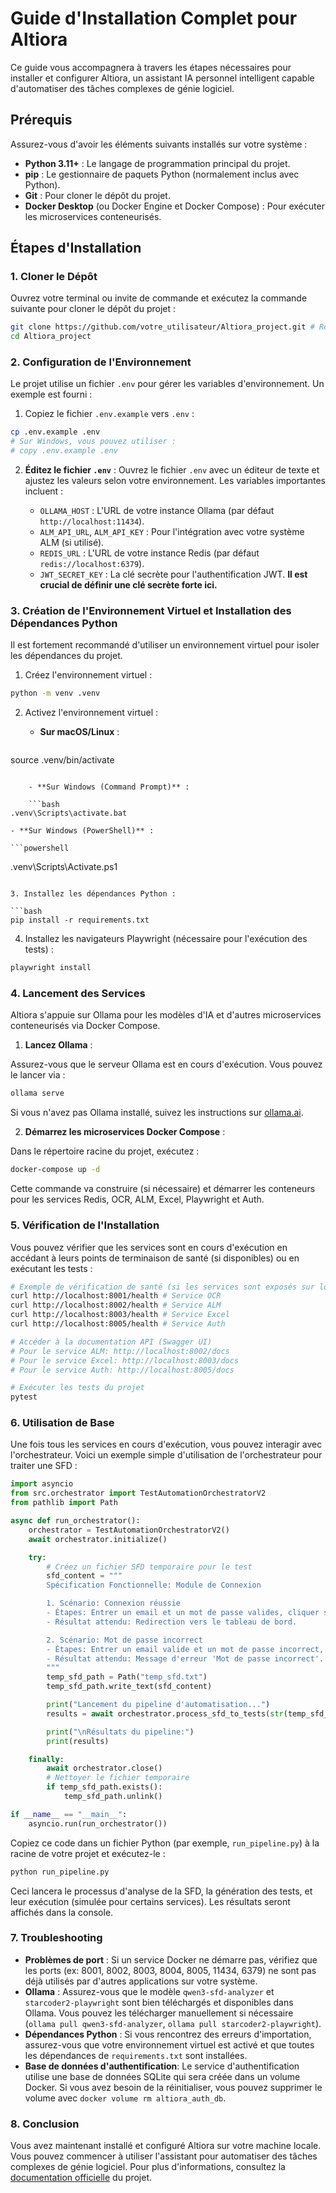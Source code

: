 # Guide d'Installation Complet pour Altiora

Ce guide vous accompagnera à travers les étapes nécessaires pour installer et configurer Altiora, un assistant IA personnel intelligent capable d'automatiser des tâches complexes de génie logiciel.

## Prérequis

Assurez-vous d'avoir les éléments suivants installés sur votre système :

- **Python 3.11+** : Le langage de programmation principal du projet.
- **pip** : Le gestionnaire de paquets Python (normalement inclus avec Python).
- **Git** : Pour cloner le dépôt du projet.
- **Docker Desktop** (ou Docker Engine et Docker Compose) : Pour exécuter les microservices conteneurisés.

## Étapes d'Installation

### 1. Cloner le Dépôt

Ouvrez votre terminal ou invite de commande et exécutez la commande suivante pour cloner le dépôt du projet :

```bash
git clone https://github.com/votre_utilisateur/Altiora_project.git # Remplacez par l'URL réelle de votre dépôt
cd Altiora_project
```

### 2. Configuration de l'Environnement

Le projet utilise un fichier `.env` pour gérer les variables d'environnement. Un exemple est fourni :

1. Copiez le fichier `.env.example` vers `.env` :

```bash
cp .env.example .env
# Sur Windows, vous pouvez utiliser :
# copy .env.example .env
```

2. **Éditez le fichier `.env`** : Ouvrez le fichier `.env` avec un éditeur de texte et ajustez les valeurs selon votre environnement. Les variables importantes incluent :

    - `OLLAMA_HOST` : L'URL de votre instance Ollama (par défaut `http://localhost:11434`).
    - `ALM_API_URL`, `ALM_API_KEY` : Pour l'intégration avec votre système ALM (si utilisé).
    - `REDIS_URL` : L'URL de votre instance Redis (par défaut `redis://localhost:6379`).
    - `JWT_SECRET_KEY` : La clé secrète pour l'authentification JWT. **Il est crucial de définir une clé secrète forte ici.**

### 3. Création de l'Environnement Virtuel et Installation des Dépendances Python

Il est fortement recommandé d'utiliser un environnement virtuel pour isoler les dépendances du projet.

1. Créez l'environnement virtuel :

```bash
python -m venv .venv
```

2. Activez l'environnement virtuel :

    - **Sur macOS/Linux** :

    ```bash
source .venv/bin/activate
```

    - **Sur Windows (Command Prompt)** :

    ```bash
.venv\Scripts\activate.bat
```

    - **Sur Windows (PowerShell)** :

    ```powershell
.venv\Scripts\Activate.ps1
```

3. Installez les dépendances Python :

```bash
pip install -r requirements.txt
```

4. Installez les navigateurs Playwright (nécessaire pour l'exécution des tests) :

```bash
playwright install
```

### 4. Lancement des Services

Altiora s'appuie sur Ollama pour les modèles d'IA et d'autres microservices conteneurisés via Docker Compose.

1. **Lancez Ollama** :

Assurez-vous que le serveur Ollama est en cours d'exécution. Vous pouvez le lancer via :

```bash
ollama serve
```

Si vous n'avez pas Ollama installé, suivez les instructions sur [ollama.ai](https://ollama.ai/download).

2. **Démarrez les microservices Docker Compose** :

Dans le répertoire racine du projet, exécutez :

```bash
docker-compose up -d
```

Cette commande va construire (si nécessaire) et démarrer les conteneurs pour les services Redis, OCR, ALM, Excel, Playwright et Auth.

### 5. Vérification de l'Installation

Vous pouvez vérifier que les services sont en cours d'exécution en accédant à leurs points de terminaison de santé (si disponibles) ou en exécutant les tests :

```bash
# Exemple de vérification de santé (si les services sont exposés sur localhost)
curl http://localhost:8001/health # Service OCR
curl http://localhost:8002/health # Service ALM
curl http://localhost:8003/health # Service Excel
curl http://localhost:8005/health # Service Auth

# Accéder à la documentation API (Swagger UI)
# Pour le service ALM: http://localhost:8002/docs
# Pour le service Excel: http://localhost:8003/docs
# Pour le service Auth: http://localhost:8005/docs

# Exécuter les tests du projet
pytest
```

### 6. Utilisation de Base

Une fois tous les services en cours d'exécution, vous pouvez interagir avec l'orchestrateur. Voici un exemple simple d'utilisation de l'orchestrateur pour traiter une SFD :

```python
import asyncio
from src.orchestrator import TestAutomationOrchestratorV2
from pathlib import Path

async def run_orchestrator():
    orchestrator = TestAutomationOrchestratorV2()
    await orchestrator.initialize()

    try:
        # Créez un fichier SFD temporaire pour le test
        sfd_content = """
        Spécification Fonctionnelle: Module de Connexion

        1. Scénario: Connexion réussie
        - Étapes: Entrer un email et un mot de passe valides, cliquer sur 'Se connecter'.
        - Résultat attendu: Redirection vers le tableau de bord.

        2. Scénario: Mot de passe incorrect
        - Étapes: Entrer un email valide et un mot de passe incorrect, cliquer sur 'Se connecter'.
        - Résultat attendu: Message d'erreur 'Mot de passe incorrect'.
        """
        temp_sfd_path = Path("temp_sfd.txt")
        temp_sfd_path.write_text(sfd_content)

        print("Lancement du pipeline d'automatisation...")
        results = await orchestrator.process_sfd_to_tests(str(temp_sfd_path))

        print("\nRésultats du pipeline:")
        print(results)

    finally:
        await orchestrator.close()
        # Nettoyer le fichier temporaire
        if temp_sfd_path.exists():
            temp_sfd_path.unlink()

if __name__ == "__main__":
    asyncio.run(run_orchestrator())
```

Copiez ce code dans un fichier Python (par exemple, `run_pipeline.py`) à la racine de votre projet et exécutez-le :

```bash
python run_pipeline.py
```

Ceci lancera le processus d'analyse de la SFD, la génération des tests, et leur exécution (simulée pour certains services). Les résultats seront affichés dans la console.

### 7. Troubleshooting

- **Problèmes de port** : Si un service Docker ne démarre pas, vérifiez que les ports (ex: 8001, 8002, 8003, 8004, 8005, 11434, 6379) ne sont pas déjà utilisés par d'autres applications sur votre système.
- **Ollama** : Assurez-vous que le modèle `qwen3-sfd-analyzer` et `starcoder2-playwright` sont bien téléchargés et disponibles dans Ollama. Vous pouvez les télécharger manuellement si nécessaire (`ollama pull qwen3-sfd-analyzer`, `ollama pull starcoder2-playwright`).
- **Dépendances Python** : Si vous rencontrez des erreurs d'importation, assurez-vous que votre environnement virtuel est activé et que toutes les dépendances de `requirements.txt` sont installées.
- **Base de données d'authentification**: Le service d'authentification utilise une base de données SQLite qui sera créée dans un volume Docker. Si vous avez besoin de la réinitialiser, vous pouvez supprimer le volume avec `docker volume rm altiora_auth_db`.

### 8. Conclusion

Vous avez maintenant installé et configuré Altiora sur votre machine locale. Vous pouvez commencer à utiliser l'assistant pour automatiser des tâches complexes de génie logiciel. Pour plus d'informations, consultez la [documentation officielle](https://github.com/votre_utilisateur/Altiora_project/docs) du projet.
